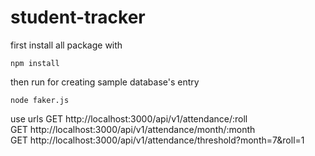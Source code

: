 # student-tracker
first install all package with 
~~~
npm install
~~~
then run for creating sample database's entry
```
node faker.js
```

use urls
GET http://localhost:3000/api/v1/attendance/:roll<br>
GET http://localhost:3000/api/v1/attendance/month/:month<br>
GET http://localhost:3000/api/v1/attendance/threshold?month=7&roll=1<br>
